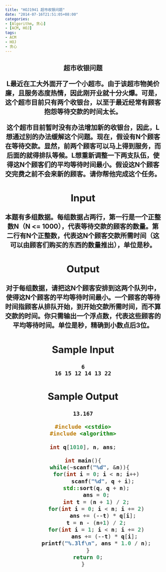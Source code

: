 ```yaml
---
title: "HOJ1941 超市收银问题"
date: "2014-07-16T21:51:05+08:00"
categories:
- [Algorithm, 贪心]
- [ACM, HOJ]
tags:
- ACM
- HOJ
- 贪心
---
```


<h2><center>超市收银问题</cneter></h>

L最近在工大外面开了一个小超市。由于该超市物美价廉，且服务态度热情，因此刚开业就十分火爆。可是，这个超市目前只有两个收银台，以至于最近经常有顾客抱怨等待交款的时间太长。

这个超市目前暂时没有办法增加新的收银台，因此，L想通过别的办法缓解这个问题。现在，假设有N个顾客在等待交款。显然，前两个顾客可以马上得到服务，而后面的就得排队等候。L想重新调整一下两支队伍，使得这N个顾客们的平均等待时间最小。假设这N个顾客交完费之前不会来新的顾客。请你帮他完成这个任务。
<!-- more -->

## Input

本题有多组数据。每组数据占两行，第一行是一个正整数N（N <= 1000），代表等待交款的顾客的数量。第二行有N个正整数，代表这N个顾客交款所需时间（这可以由顾客们购买的东西的数量推出），单位是秒。

## Output

对于每组数据，请把这N个顾客安排到这两个队列中，使得这N个顾客的平均等待时间最小。一个顾客的等待时间指顾客从排队开始，到开始交款所需时间，而不算交款的时间。你只需输出一个浮点数，代表这些顾客的平均等待时间。单位是秒，精确到小数点后3位。

## Sample Input

```
6
16 15 12 14 13 22
```

## Sample Output

```
13.167
```

```cpp
#include <cstdio>
#include <algorithm>

int q[1010], n, ans;

int main(){
    while(~scanf("%d", &n)){
        for(int i = 0; i < n; i++)
            scanf("%d", q + i);
        std::sort(q, q + n);
        ans = 0;
        int t = (n + 1) / 2;
        for(int i = 0; i < n; i += 2)
            ans += (--t) * q[i];
        t = n - (n+1) / 2;
        for(int i = 1; i < n; i += 2)
             ans += (--t) * q[i];
        printf("%.3lf\n", ans * 1.0 / n);
   }
   return 0;
}
```

